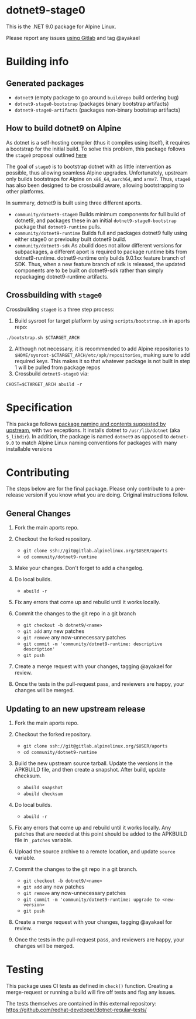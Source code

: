 # dotnet9-stage0

This is the .NET 9.0 package for Alpine Linux.

Please report any issues [using Gitlab](https://gitlab.alpinelinux.org/alpine/aports/-/issues/new) and tag @ayakael

# Building info

## Generated packages
* `dotnet9` (empty package to go around `buildrepo` build ordering bug)
* `dotnet9-stage0-bootstrap` (packages binary bootstrap artifacts)
* `dotnet9-stage0-artifacts` (packages non-binary bootstrap artifacts)

## How to build dotnet9 on Alpine
As dotnet is a self-hosting compiler (thus it compiles using itself), it
requires a bootstrap for the initial build. To solve this problem, this package
follows the `stage0` proposal outlined [here](https://lists.alpinelinux.org/~alpine/devel/%3C33KG0XO61I4IL.2Z7RTAZ5J3SY6%408pit.net%3E)

The goal of `stage0` is to bootstrap dotnet with as little intervention as
possible, thus allowing seamless Alpine upgrades. Unfortunately, upstream only
builds bootstraps for Alpine on `x86_64`, `aarch64`, and `armv7`. Thus, `stage0`
has also been designed to be crossbuild aware, allowing bootstrapping to other
platforms.

In summary, dotnet9 is built using three different aports.

* `community/dotnet9-stage0`
Builds minimum components for full build of dotnet9, and packages these in an initial 
`dotnet9-stage0-bootstrap` package that `dotnet9-runtime` pulls.
* `community/dotnet9-runtime`
Builds full and packages dotnet9 fully using either stage0 or previoulsy built
dotnet9 build.
* `community/dotnet9-sdk`
As abuild does not allow different versions for subpackages, a different aport
is required to package runtime bits from dotnet9-runtime. dotnet9-runtime only
builds 9.0.1xx feature branch of SDK. Thus, when a new feature branch of sdk is
released, the updated components are to be built on dotnet9-sdk rather than
simply repackaging dotnet9-runtime artifacts.

## Crossbuilding with `stage0`
Crossbuilding `stage0` is a three step process:
1. Build sysroot for target platform by using `scripts/bootstrap.sh` in aports repo:
```
./bootstrap.sh $CTARGET_ARCH
```
2. Although not necessary, it is recommended to add Alpine repositories to
   `$HOME/sysroot-$CTARGET_ARCH/etc/apk/repositories`, making sure to add required
   keys. This makes it so that whatever package is not built in step 1 will
   be pulled from package repos
3. Crossbuild `dotnet9-stage0` via:
```
CHOST=$CTARGET_ARCH abuild -r
```

# Specification

This package follows [package naming and contents suggested by upstream](https://docs.microsoft.com/en-us/dotnet/core/build/distribution-packaging),
with two exceptions. It installs dotnet to `/usr/lib/dotnet` (aka `$_libdir`). 
In addition, the package is named `dotnet9` as opposed to `dotnet-9.0`
to match Alpine Linux naming conventions for packages with many installable versions

# Contributing

The steps below are for the final package. Please only contribute to a
pre-release version if you know what you are doing. Original instructions
follow.

## General Changes

1. Fork the main aports repo.

2. Checkout the forked repository.

    - `git clone ssh://git@gitlab.alpinelinux.org/$USER/aports`
    - `cd community/dotnet9-runtime`

3. Make your changes. Don't forget to add a changelog.

4. Do local builds.

    - `abuild -r`

5. Fix any errors that come up and rebuild until it works locally.

6. Commit the changes to the git repo in a git branch

    - `git checkout -b dotnet9/<name>`
    - `git add` any new patches
    - `git remove` any now-unnecessary patches
    - `git commit -m 'community/dotnet9-runtime: descriptive description'`
    - `git push`

7. Create a merge request with your changes, tagging @ayakael for review.

8. Once the tests in the pull-request pass, and reviewers are happy, your changes
   will be merged.

## Updating to an new upstream release

1. Fork the main aports repo.

2. Checkout the forked repository.

    - `git clone ssh://git@gitlab.alpinelinux.org/$USER/aports`
    - `cd community/dotnet9-runtime`


3. Build the new upstream source tarball. Update the versions in the
   APKBUILD file, and then create a snapshot. After build, update checksum.

    - `abuild snapshot`
    - `abuild checksum`

4. Do local builds.

    - `abuild -r`

5. Fix any errors that come up and rebuild until it works locally. Any
   patches that are needed at this point should be added to the APKBUILD file
   in `_patches` variable.

6. Upload the source archive to a remote location, and update `source` variable.

7. Commit the changes to the git repo in a git branch.

    - `git checkout -b dotnet9/<name>`	
    - `git add` any new patches
    - `git remove` any now-unnecessary patches
    - `git commit -m 'community/dotnet9-runtime: upgrade to <new-version>`
    - `git push`

8. Create a merge request with your changes, tagging @ayakael for review.

9. Once the tests in the pull-request pass, and reviewers are happy, your changes
   will be merged.

# Testing

This package uses CI tests as defined in `check()` function. Creating a
merge-request or running a build will fire off tests and flag any issues.

The tests themselves are contained in this external repository:
https://github.com/redhat-developer/dotnet-regular-tests/
